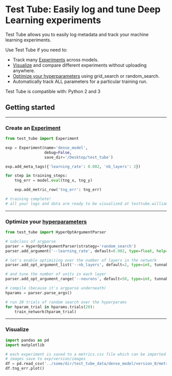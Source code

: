# Test Tube: Easily log and tune Deep Learning experiments

Test Tube allows you to easily log metadata and track your machine learning experiments.

Use Test Tube if you need to:

- Track many [Experiments](experiment_tracking/experiment/) across models.
- [Visualize](http://testtube.williamfalcon.com) and compare different experiments without uploading anywhere.
- [Optimize your hyperparameters](hyperparameter_optimization/HyperOptArgumentParser/) using grid_search or random_search.
- Automatically track ALL parameters for a particular training run.

Test Tube is compatible with: Python 2 and 3

## Getting started

---

### Create an [Experiment](experiment_tracking/experiment/)
```python
from test_tube import Experiment

exp = Experiment(name='dense_model',
                 debug=False,
                 save_dir='/Desktop/test_tube')

exp.add_meta_tags({'learning_rate': 0.002, 'nb_layers': 2})

for step in training_steps:
    tng_err = model.eval(tng_x, tng_y)

    exp.add_metric_row('tng_err': tng_err)

# training complete!
# all your logs and data are ready to be visualized at testtube.williamfalcon.com
```

---
### Optimize your [hyperparameters](hyperparameter_optimization/HyperOptArgumentParser/)
```python
from test_tube import HyperOptArgumentParser

# subclass of argparse
parser = HyperOptArgumentParser(strategy='random_search')
parser.add_argument('--learning_rate', default=0.002, type=float, help='the learning rate')

# let's enable optimizing over the number of layers in the network
parser.add_opt_argument_list('--nb_layers', default=2, type=int, tunnable=True, options=[2, 4, 8])

# and tune the number of units in each layer
parser.add_opt_argument_range('--neurons', default=50, type=int, tunnable=True, start=100, end=800, nb_samples=10)

# compile (because it's argparse underneath)
hparams = parser.parse_args()

# run 20 trials of random search over the hyperparams
for hparam_trial in hparams.trials(20):
    train_network(hparam_trial)
```

---
### Visualize

```python
import pandas as pd
import matplotlib

# each experiment is saved to a metrics.csv file which can be imported anywhere
# images save to exp/version/images
df = pd.read_csv('../some/dir/test_tube_data/dense_model/version_0/metrics.csv')
df.tng_err.plot()
```


